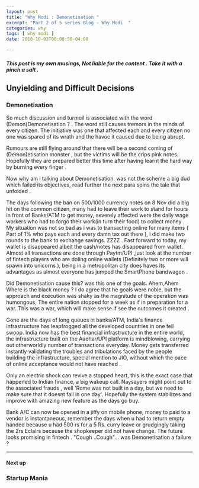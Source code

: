 ```yaml
---
layout: post
title: "Why Modi : Demonetisation "
excerpt: "Part 2 of 5 series Blog - Why Modi  "
categories: why
tags: [ why modi ]
date: 2018-10-03T08:08:50-04:00

---
```


##### This post is my own musings, Not liable for the content . Take it with a pinch a salt .



## Unyielding and Difficult Decisions

### Demonetisation

So much discussion and turmoil is associated with the word (Demon)Demonetisation ? . The word still causes tremors in the minds of every citizen. The initiative was one that affected each and every citizen no one was spared of its wrath and the havoc it caused due to being abrupt.

Rumours are still flying around that there will be a second coming of (Demon)etisation monster , but the victims will be the crips pink notes.
Hopefully they are prepared better this time after having learnt the hard way by burning every finger .

Now why am i talking about Demonetisation. was not the scheme a big dud which failed its objectives, read further the next para spins the tale that unfolded .

The days following the ban on 500/1000 currency notes on 8 Nov did a big hit on the common citizen, many had to leave their work to stand for hours in front of Banks/ATM  to get money, severely affected were the daily wage workers who had to forgo their work(in turn their food) to collect money .
My situation was not so bad as i was to transacting online for many items ( Part of 1% who pays each and every damn tax out there ), i did make two rounds to the bank to exchange savings. ZZZZ . Fast forward to today, my wallet is disappeared albeit the cash/notes has disappeared from wallet. Almost all transactions are done through Paytm/UPI ,just look at the number of fintech players who are doling online wallets (Definitely two or more will spawn into unicorns ), being in a metropolitan city does haves its advantages as almost everyone has jumped the SmartPhone bandwagon .

Did Demonetisation cause this? was this one of the goals. Ahem,Ahem Where is the black money ? I do agree that he goals were noble, but the approach and execution was shaky as the magnitude of the operation was humongous, The entire nation stopped for a week as if in preparation for a war. This was a war, which will make sense if see the outcomes it created .

Gone are the days of long queues in banks/ATM, India's finance infrastructure has leapfrogged all the developed countries in one fell swoop.
India now has the best financial infrastructure in the entire world, the infrastructure built on the Aadhar/UPI platform is mindblowing, carrying out otherworldly number of transactions everyday. Money gets transferred instantly validating the troubles and tribulations faced by the people building the infrastructure, special mention to JIO, without which the pace of online acceptance would not have reached .

Only an electric shock can revive a stopped heart, this is the exact case that happened to Indian finance, a big wakeup call. Naysayers might point out to the associated frauds , well 'Rome was not built in a day, but we need to make sure that it doesnt fall in one day'. Hopefully the system stabilizes and improve with amazing new feature as the days go buy.

Bank A/C can now be opened in a jiffy on mobile phone, money to paid to a vendor is instantaneous, remember the days when u had to return empty handed because u had 500 rs for a 5 Rs. curry leave or grudgingly taking the 2rs Eclairs because the shopkeeper did not have change. The future looks promising in fintech . "Cough ..Cough"... was Demonetisation a failure ?


---


#### Next up

### Startup Mania

